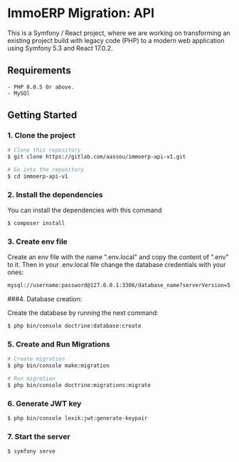 # ImmoERP Migration: API

This is a Symfony / React project, where we are working on transforming an existing project build with legacy code (PHP) to a modern web application using Symfony 5.3 and React 17.0.2.


## Requirements
    - PHP 8.0.5 Or above.
    - MySQl
## Getting Started
### 1. Clone the project
```bash
# Clone this repository
$ git clone https://gitlab.com/aassou/immoerp-api-v1.git

# Go into the repository
$ cd immoerp-api-v1

```

### 2. Install the dependencies
You can install the dependencies with this command

```bash
$ composer install
```

### 3. Create env file

Create an env file with the name ".env.local" and copy the content of ".env" to it. 
Then in your .env.local file change the database credentials with your ones:
<br />
```bash
mysql://username:password@127.0.0.1:3306/database_name?serverVersion=5.7
```

###4. Database creation:

Create the database by running the next command:

```bash
$ php bin/console doctrine:database:create
```

### 5. Create and Run Migrations
```bash
# Create migration
$ php bin/console make:migration

# Run migration
$ php bin/console doctrine:migrations:migrate

```

### 6. Generate JWT key
 ```bash
$ php bin/console lexik:jwt:generate-keypair
```

### 7. Start the server

```bash
$ symfony serve
```





